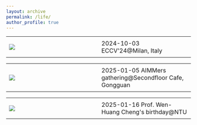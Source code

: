 ```yaml
---
layout: archive
permalink: /life/
author_profile: true
---
```



<table style="width: 100%; border-collapse: collapse; border: 0;">
  <tr>
    <td style="width: 50%; border: 0px solid black; padding: 8px;">
      <img src="../images/20241003.png">
    </td>
    <td style="border: 0px solid black; padding: 8px;">2024-10-03 ECCV'24@Milan, Italy
    </td>
  </tr>
</table>

<table style="width: 100%; border-collapse: collapse; border: 0;">
  <tr>
    <td style="width: 50%; border: 0px solid black; padding: 8px;">
      <img src="../images/20250105.png">
    </td>
    <td style="border: 0px solid black; padding: 8px;">2025-01-05 AIMMers gathering@Secondfloor Cafe, Gongguan
    </td>
  </tr>
</table>

<table style="width: 100%; border-collapse: collapse; border: 0;">
  <tr>
    <td style="width: 50%; border: 0px solid black; padding: 8px;">
      <img src="../images/20250116.png">
    </td>
    <td style="border: 0px solid black; padding: 8px;">2025-01-16 Prof. Wen-Huang Cheng's birthday@NTU
    </td>
  </tr>
</table>
